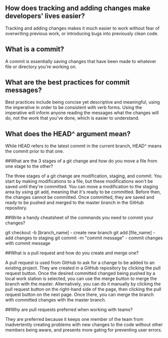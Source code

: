 ## How does tracking and adding changes make developers' lives easier?

Tracking and adding changes makes it much easier to work without fear of overwriting previous work, or introducing bugs into previously clean code.

## What is a commit?

A commit is essentially saving changes that have been made to whatever file or directory you're working on.

## What are the best practices for commit messages?

Best practices include being concise yet descriptive and meaningful, using the imperative in order to be consistent with verb forms. Using the imperative will inform anyone reading the messages what the changes will do, not the work that you've done, which is easier to understand.

## What does the HEAD^ argument mean?

While HEAD refers to the latest commit in the current branch, HEAD^ means the commit prior to that one.

##What are the 3 stages of a git change and how do you move a file from one stage to the other?

The three stages of a git change are modification, staging, and commit. You start by making modifications to a file, but these modifications won't be saved until they're committed. You can move a modification to the staging area by using git add, meaning that it's ready to be committed. Before then, the changes cannot be committed. Once committed, they are saved and ready to be pushed and merged to the master branch in the GitHub repository.

##Write a handy cheatsheet of the commands you need to commit your changes?

git checkout -b [branch_name] - create new branch
git add [file_name] - add changes to staging
git commit -m "commit message" - commit changes with commit message

##What is a pull request and how do you create and merge one?

A pull request is used from GitHub to ask for a change to be added to an existing project. They are created in a GitHub repository by clicking the pull request button. Once the desired committed changed being pushed by a local work station is selected, you can use the merge button to merge the branch with the master. Alternatively, you can do it manually by clicking the pull request button on the right-hand side of the page, then clicking the pull request button on the next page. Once there, you can merge the branch with committed changes with the master branch.

##Why are pull requests preferred when working with teams?

They are preferred because it keeps one member of the team from inadvertently creating problems with new changes to the code without other members being aware, and presents more gating for preventing user errors.